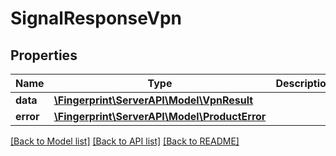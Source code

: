 # SignalResponseVpn

## Properties
Name | Type | Description | Notes
------------ | ------------- | ------------- | -------------
**data** | [**\Fingerprint\ServerAPI\Model\VpnResult**](VpnResult.md) |  | [optional] 
**error** | [**\Fingerprint\ServerAPI\Model\ProductError**](ProductError.md) |  | [optional] 

[[Back to Model list]](../../README.md#documentation-for-models) [[Back to API list]](../../README.md#documentation-for-api-endpoints) [[Back to README]](../../README.md)

